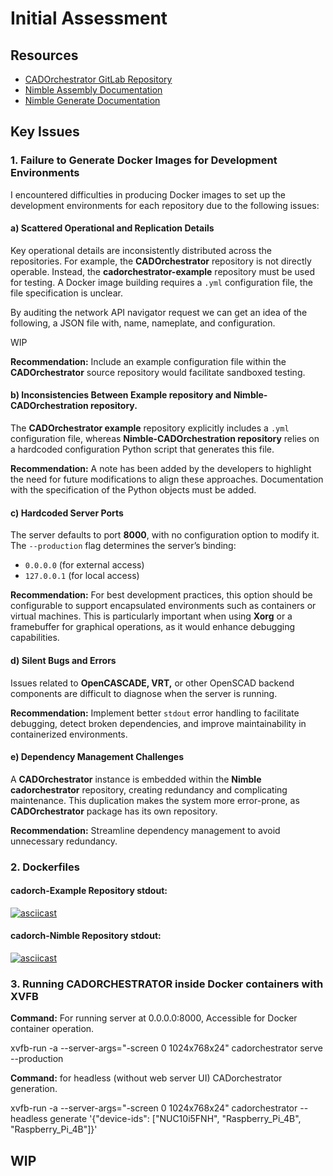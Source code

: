 # Initial Assessment  

## Resources  
- [CADOrchestrator GitLab Repository](https://gitlab.com/gitbuilding/cadorchestrator)  
- [Nimble Assembly Documentation](https://wakoma.github.io/nimble/assembly-docs/)  
- [Nimble Generate Documentation](https://github.com/Wakoma/nimble/blob/master/generate.md)  

## Key Issues  

### 1. Failure to Generate Docker Images for Development Environments  

I encountered difficulties in producing Docker images to set up the development environments for each repository due to the following issues:  

#### a) Scattered Operational and Replication Details 

Key operational details are inconsistently distributed across the repositories. For example, the **CADOrchestrator** repository is not directly operable. Instead, the **cadorchestrator-example** repository must be used for testing. A Docker image building requires a `.yml` configuration file, the file specification is unclear.

By auditing the network API navigator request we can get an idea of the following, a JSON file with, name, nameplate, and configuration.

WIP

**Recommendation:** Include an example configuration file within the **CADOrchestrator** source repository would facilitate sandboxed testing. 

#### b) Inconsistencies Between Example repository and Nimble-CADOrchestration repository.

The **CADOrchestrator example** repository explicitly includes a `.yml` configuration file, whereas **Nimble-CADOrchestration repository** relies on a hardcoded configuration Python script that generates this file.  

**Recommendation:** A note has been added by the developers to highlight the need for future modifications to align these approaches. Documentation with the specification of the Python objects must be added.

#### c) Hardcoded Server Ports  

The server defaults to port **8000**, with no configuration option to modify it. The `--production` flag determines the server’s binding:  
- `0.0.0.0` (for external access)  
- `127.0.0.1` (for local access)

**Recommendation:** For best development practices, this option should be configurable to support encapsulated environments such as containers or virtual machines. This is particularly important when using **Xorg** or a framebuffer for graphical operations, as it would enhance debugging capabilities.  

#### d) Silent Bugs and Errors  

Issues related to **OpenCASCADE, VRT,** or other OpenSCAD backend components are difficult to diagnose when the server is running.  

**Recommendation:** Implement better `stdout` error handling to facilitate debugging, detect broken dependencies, and improve maintainability in containerized environments.  

#### e) Dependency Management Challenges  

A **CADOrchestrator** instance is embedded within the **Nimble cadorchestrator** repository, creating redundancy and complicating maintenance. This duplication makes the system more error-prone, as **CADOrchestrator** package has its own repository. 

**Recommendation:** Streamline dependency management to avoid unnecessary redundancy.

### 2. Dockerfiles  

#### cadorch-Example Repository stdout:

[![asciicast](https://asciinema.org/a/mbBiRYmNYu29LVuD9oKhF3Jr1.svg)](https://asciinema.org/a/mbBiRYmNYu29LVuD9oKhF3Jr1)


#### cadorch-Nimble Repository stdout:  

[![asciicast](https://asciinema.org/a/UI23nhtITpgbRM2fUPYmzTylx.svg)](https://asciinema.org/a/UI23nhtITpgbRM2fUPYmzTylx)

### 3. Running CADORCHESTRATOR inside Docker containers with XVFB  

**Command:** For running server at 0.0.0.0:8000, Accessible for Docker container operation.

xvfb-run -a --server-args="-screen 0 1024x768x24" cadorchestrator serve --production

**Command:** for headless (without web server UI) CADorchestrator generation.

xvfb-run -a --server-args="-screen 0 1024x768x24" cadorchestrator --headless generate '{"device-ids": ["NUC10i5FNH", "Raspberry_Pi_4B", "Raspberry_Pi_4B"]}'

## WIP
